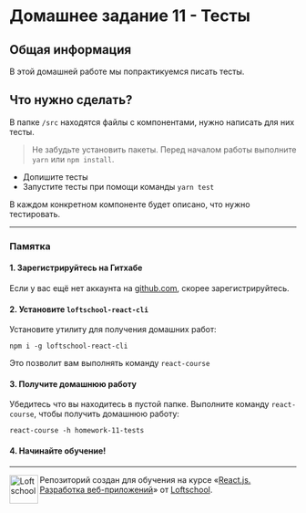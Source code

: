 # Домашнее задание 11 - Тесты

## Общая информация

В этой домашней работе мы попрактикуемся писать тесты.

## Что нужно сделать?

В папке `/src` находятся файлы с компонентами, нужно написать для них тесты.

> Не забудьте установить пакеты. Перед началом работы выполните `yarn` или `npm install`.

* Допишите тесты
* Запустите тесты при помощи команды `yarn test`

В каждом конкретном компоненте будет описано, что нужно тестировать.

---

### Памятка

#### 1. Зарегистрируйтесь на Гитхабе

Если у вас ещё нет аккаунта на [github.com](https://github.com/join), скорее зарегистрируйтесь.

#### 2. Установите `loftschool-react-cli`

Установите утилиту для получения домашних работ:

```
npm i -g loftschool-react-cli
```

Это позволит вам выполнять команду `react-course`

#### 3. Получите домашнюю работу

Убедитесь что вы находитесь в пустой папке. Выполните команду `react-course`, чтобы получить домашнюю работу:

```
react-course -h homework-11-tests
```

#### 4. Начинайте обучение!

---

<a href="https://loftschool.com/course/react/"><img align="left" width="50" height="50" title="Loftschool" src="https://loftschool.com/_nuxt/img/ec83394.svg"></a>

Репозиторий создан для обучения на курсе «[React.js. Разработка веб-приложений](https://loftschool.com/course/react/)» от [Loftschool](https://loftschool.com/).